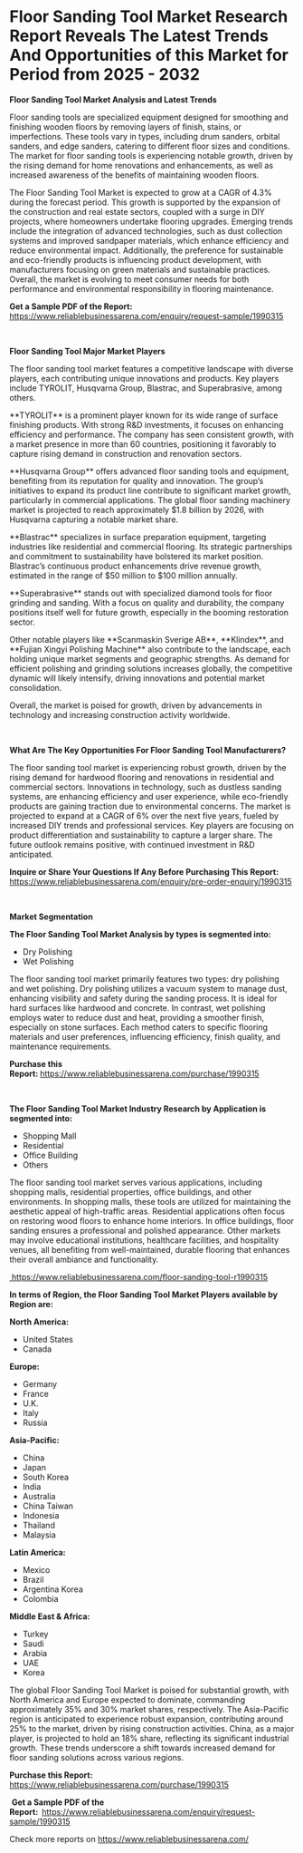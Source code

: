<p><h1>Floor Sanding Tool Market Research Report Reveals The Latest Trends And Opportunities of this Market for Period from 2025 - 2032</h1></p><p><strong>Floor Sanding Tool Market Analysis and Latest Trends</strong></p>
<p><p>Floor sanding tools are specialized equipment designed for smoothing and finishing wooden floors by removing layers of finish, stains, or imperfections. These tools vary in types, including drum sanders, orbital sanders, and edge sanders, catering to different floor sizes and conditions. The market for floor sanding tools is experiencing notable growth, driven by the rising demand for home renovations and enhancements, as well as increased awareness of the benefits of maintaining wooden floors. </p><p>The Floor Sanding Tool Market is expected to grow at a CAGR of 4.3% during the forecast period. This growth is supported by the expansion of the construction and real estate sectors, coupled with a surge in DIY projects, where homeowners undertake flooring upgrades. Emerging trends include the integration of advanced technologies, such as dust collection systems and improved sandpaper materials, which enhance efficiency and reduce environmental impact. Additionally, the preference for sustainable and eco-friendly products is influencing product development, with manufacturers focusing on green materials and sustainable practices. Overall, the market is evolving to meet consumer needs for both performance and environmental responsibility in flooring maintenance.</p></p>
<p><strong>Get a Sample PDF of the Report:&nbsp;</strong> <a href="https://www.reliablebusinessarena.com/enquiry/request-sample/1990315?utm_campaign=2225&utm_medium=2&utm_source=Github&utm_content=ia&utm_term=20022025&utm_id=floor-sanding-tool">https://www.reliablebusinessarena.com/enquiry/request-sample/1990315</a></p>
<p>&nbsp;</p>
<p><strong>Floor Sanding Tool Major Market Players</strong></p>
<p><p>The floor sanding tool market features a competitive landscape with diverse players, each contributing unique innovations and products. Key players include TYROLIT, Husqvarna Group, Blastrac, and Superabrasive, among others.</p><p>**TYROLIT** is a prominent player known for its wide range of surface finishing products. With strong R&D investments, it focuses on enhancing efficiency and performance. The company has seen consistent growth, with a market presence in more than 60 countries, positioning it favorably to capture rising demand in construction and renovation sectors.</p><p>**Husqvarna Group** offers advanced floor sanding tools and equipment, benefiting from its reputation for quality and innovation. The group’s initiatives to expand its product line contribute to significant market growth, particularly in commercial applications. The global floor sanding machinery market is projected to reach approximately $1.8 billion by 2026, with Husqvarna capturing a notable market share.</p><p>**Blastrac** specializes in surface preparation equipment, targeting industries like residential and commercial flooring. Its strategic partnerships and commitment to sustainability have bolstered its market position. Blastrac’s continuous product enhancements drive revenue growth, estimated in the range of $50 million to $100 million annually.</p><p>**Superabrasive** stands out with specialized diamond tools for floor grinding and sanding. With a focus on quality and durability, the company positions itself well for future growth, especially in the booming restoration sector.</p><p>Other notable players like **Scanmaskin Sverige AB**, **Klindex**, and **Fujian Xingyi Polishing Machine** also contribute to the landscape, each holding unique market segments and geographic strengths. As demand for efficient polishing and grinding solutions increases globally, the competitive dynamic will likely intensify, driving innovations and potential market consolidation. </p><p>Overall, the market is poised for growth, driven by advancements in technology and increasing construction activity worldwide.</p></p>
<p>&nbsp;</p>
<p><strong>What Are The Key Opportunities For Floor Sanding Tool Manufacturers?</strong></p>
<p><p>The floor sanding tool market is experiencing robust growth, driven by the rising demand for hardwood flooring and renovations in residential and commercial sectors. Innovations in technology, such as dustless sanding systems, are enhancing efficiency and user experience, while eco-friendly products are gaining traction due to environmental concerns. The market is projected to expand at a CAGR of 6% over the next five years, fueled by increased DIY trends and professional services. Key players are focusing on product differentiation and sustainability to capture a larger share. The future outlook remains positive, with continued investment in R&D anticipated.</p></p>
<p><strong>Inquire or Share Your Questions If Any Before Purchasing This Report:</strong> <a href="https://www.reliablebusinessarena.com/enquiry/pre-order-enquiry/1990315?utm_campaign=2225&utm_medium=2&utm_source=Github&utm_content=ia&utm_term=20022025&utm_id=floor-sanding-tool">https://www.reliablebusinessarena.com/enquiry/pre-order-enquiry/1990315</a></p>
<p>&nbsp;</p>
<p><strong>Market Segmentation</strong></p>
<p><strong>The Floor Sanding Tool Market Analysis by types is segmented into:</strong></p>
<p><ul><li>Dry Polishing</li><li>Wet Polishing</li></ul></p>
<p><p>The floor sanding tool market primarily features two types: dry polishing and wet polishing. Dry polishing utilizes a vacuum system to manage dust, enhancing visibility and safety during the sanding process. It is ideal for hard surfaces like hardwood and concrete. In contrast, wet polishing employs water to reduce dust and heat, providing a smoother finish, especially on stone surfaces. Each method caters to specific flooring materials and user preferences, influencing efficiency, finish quality, and maintenance requirements.</p></p>
<p><strong>Purchase this Report:&nbsp;</strong><a href="https://www.reliablebusinessarena.com/purchase/1990315?utm_campaign=2225&utm_medium=2&utm_source=Github&utm_content=ia&utm_term=20022025&utm_id=floor-sanding-tool">https://www.reliablebusinessarena.com/purchase/1990315</a></p>
<p>&nbsp;</p>
<p><strong>The Floor Sanding Tool Market Industry Research by Application is segmented into:</strong></p>
<p><ul><li>Shopping Mall</li><li>Residential</li><li>Office Building</li><li>Others</li></ul></p>
<p><p>The floor sanding tool market serves various applications, including shopping malls, residential properties, office buildings, and other environments. In shopping malls, these tools are utilized for maintaining the aesthetic appeal of high-traffic areas. Residential applications often focus on restoring wood floors to enhance home interiors. In office buildings, floor sanding ensures a professional and polished appearance. Other markets may involve educational institutions, healthcare facilities, and hospitality venues, all benefiting from well-maintained, durable flooring that enhances their overall ambiance and functionality.</p></p>
<p><a href="https://www.reliablebusinessarena.com/floor-sanding-tool-r1990315?utm_campaign=2225&utm_medium=2&utm_source=Github&utm_content=ia&utm_term=20022025&utm_id=floor-sanding-tool">&nbsp;https://www.reliablebusinessarena.com/floor-sanding-tool-r1990315</a></p>
<p><strong>In terms of Region, the Floor Sanding Tool Market Players available by Region are:</strong></p>
<p>
    <p> <strong> North America: </strong>
        <ul>
            <li>United States</li>
            <li>Canada</li>
        </ul>
        </p> 
    <p> <strong> Europe: </strong>
        <ul>
            <li>Germany</li>
            <li>France</li>
            <li>U.K.</li>
            <li>Italy</li>
            <li>Russia</li>
        </ul>
        </p> 
    <p> <strong> Asia-Pacific: </strong>
        <ul>
            <li>China</li>
            <li>Japan</li>
            <li>South Korea</li>
            <li>India</li>
            <li>Australia</li>
            <li>China Taiwan</li>
            <li>Indonesia</li>
            <li>Thailand</li>
            <li>Malaysia</li>
        </ul>
        </p> 
    <p> <strong> Latin America: </strong>
        <ul>
            <li>Mexico</li>
            <li>Brazil</li>
            <li>Argentina Korea</li>
            <li>Colombia</li>
        </ul>
        </p> 
    <p> <strong> Middle East & Africa: </strong>
        <ul>
            <li>Turkey</li>
            <li>Saudi</li>
            <li>Arabia</li>
            <li>UAE</li>
            <li>Korea</li>
        </ul>
    </p>
    </p>
<p><p>The global Floor Sanding Tool Market is poised for substantial growth, with North America and Europe expected to dominate, commanding approximately 35% and 30% market shares, respectively. The Asia-Pacific region is anticipated to experience robust expansion, contributing around 25% to the market, driven by rising construction activities. China, as a major player, is projected to hold an 18% share, reflecting its significant industrial growth. These trends underscore a shift towards increased demand for floor sanding solutions across various regions.</p></p>
<p><strong>Purchase this Report: </strong><a href="https://www.reliablebusinessarena.com/purchase/1990315?utm_campaign=2225&utm_medium=2&utm_source=Github&utm_content=ia&utm_term=20022025&utm_id=floor-sanding-tool">https://www.reliablebusinessarena.com/purchase/1990315</a></p>
<p>&nbsp;<strong>Get a Sample PDF of the Report:&nbsp;&nbsp;</strong><a href="https://www.reliablebusinessarena.com/enquiry/request-sample/1990315?utm_campaign=2225&utm_medium=2&utm_source=Github&utm_content=ia&utm_term=20022025&utm_id=floor-sanding-tool">https://www.reliablebusinessarena.com/enquiry/request-sample/1990315</a></p>
<p><strong></strong></p>
<p>Check more reports on <a href="https://www.reliablebusinessarena.com/?utm_campaign=2225&utm_medium=2&utm_source=Github&utm_content=ia&utm_term=20022025&utm_id=floor-sanding-tool">https://www.reliablebusinessarena.com/</a></p>